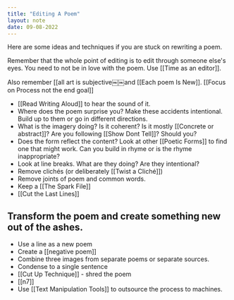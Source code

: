 ```yaml
---
title: "Editing A Poem"
layout: note
date: 09-08-2022
---
```


Here are some ideas and techniques if you are stuck on rewriting a poem.

Remember that the whole point of editing is to edit through someone else's eyes. You need to not be in love with the poem.  Use [[Time as an editor]].  

Also remember [[all art is subjective￼￼and [[Each poem Is New]]. [[Focus on Process not the end goal]]

-   [[Read Writing Aloud]] to hear the sound of it.
-   Where does the poem surprise you? Make these accidents intentional. Build up to them or go in different directions.
-   What is the imagery doing? Is it coherent? Is it mostly [[Concrete or abstract]]? Are you following [[Show Dont Tell]]? Should you?
-   Does the form reflect the content? Look at other [[Poetic Forms]] to find one that might work. Can you build in rhyme or is the rhyme inappropriate?
-   Look at line breaks. What are they doing? Are they intentional?
-   Remove clichés (or deliberately [[Twist a Cliché]])
-   Remove joints of poem and common words.
-   Keep a [[The Spark File]]
-   [[Cut the Last Lines]]

## Transform the poem and create something new out of the ashes.

-   Use a line as a new poem
-   Create a [[negative poem]]
-   Combine three images from separate poems or separate sources.
-   Condense to a single sentence
-   [[Cut Up Technique]] - shred the poem
-   [[n7]]
-   Use [[Text Manipulation Tools]] to outsource the process to machines.



